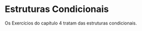 <h1>Estruturas Condicionais</h1>
<p>Os Exercícios do capítulo 4 tratam das estruturas condicionais.</p>
